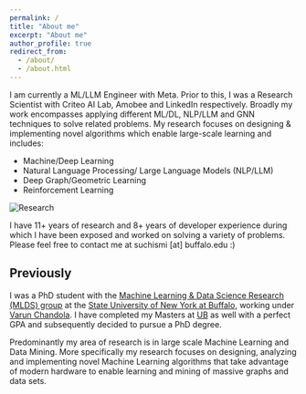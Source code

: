 ```yaml
---
permalink: /
title: "About me"
excerpt: "About me"
author_profile: true
redirect_from: 
  - /about/
  - /about.html
---
```


I am currently a ML/LLM Engineer with Meta. Prior to this, I was a Research Scientist with Criteo AI Lab, Amobee and LinkedIn respectively. Broadly my work encompasses applying different ML/DL, NLP/LLM and GNN techniques to solve related problems. My research focuses on designing & implementing novel algorithms which enable large-scale learning and includes:

* Machine/Deep Learning
* Natural Language Processing/ Large Language Models (NLP/LLM)
* Deep Graph/Geometric Learning
* Reinforcement Learning
<!-- * Nonlinear/Distributed Optimization -->

![Research](http://schrilax.github.io/files/research_cloud.png)

I have 11+ years of research and 8+ years of developer experience during which I have been exposed and worked on solving a variety of problems. Please feel free to contact me at suchismi [at] buffalo.edu :)

Previously
----
I was a PhD student with the [Machine Learning & Data Science Research (MLDS) group](http://www.cse.buffalo.edu/ubds/) at the [State University of New York at Buffalo](http://www.buffalo.edu), working under [Varun Chandola](http://www.cse.buffalo.edu/~chandola). I have completed my Masters at [UB](http://www.buffalo.edu) as well with a perfect GPA and subsequently decided to pursue a PhD degree.

Predominantly my area of research is in large scale Machine Learning and Data Mining. More specifically my research focuses on designing, analyzing and implementing novel Machine Learning algorithms that take advantage of modern hardware to enable learning and mining of massive graphs and data sets.

<script type='text/javascript' id='clustrmaps' src='//cdn.clustrmaps.com/map_v2.js?cl=0e1633&w=a&t=n&d=iWVPHtVtXbRjx69IAOrwDTR72cJz41zwiePZDa3SIxc&co=0b4975&cmo=3acc3a&cmn=ffa500&ct=cdd4d9'></script>